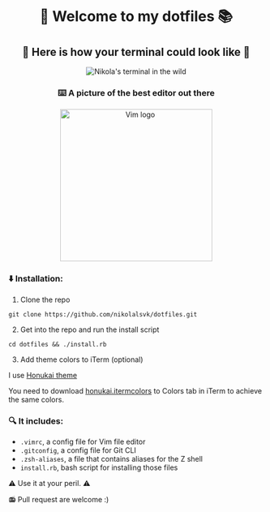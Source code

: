 <p align="center">
  <h1 align="center">👋 Welcome to my dotfiles 📚</h1>

  <h2 align="center">👀 Here is how your terminal could look like 🐅</h2>
  <p align="center">
   <img alt="Nikola's terminal in the wild" src="https://raw.githubusercontent.com/nikolalsvk/dotfiles/master/dotfiles-in-the-wild.png" />
  </p>

  <h3 align="center">⌨️ A picture of the best editor out there</h3>
  <p align="center">
    <img alt="Vim logo" src="https://vim.sexy/img/Vimlogo.svg" style="height: 300px; width: auto;" />
  </p>
</p>

### :arrow_down: Installation:

1. Clone the repo

```
git clone https://github.com/nikolalsvk/dotfiles.git
```

2. Get into the repo and run the install script

```
cd dotfiles && ./install.rb
```

3. Add theme colors to iTerm (optional)

I use [Honukai theme](https://github.com/oskarkrawczyk/honukai-iterm-zsh)

You need to download [honukai.itermcolors](https://raw.githubusercontent.com/oskarkrawczyk/honukai-iterm/master/honukai.itermcolors)
to Colors tab in iTerm to achieve the same colors.

### :mag: It includes:

 - `.vimrc`, a config file for Vim file editor
 - `.gitconfig`, a config file for Git CLI
 - `.zsh-aliases`, a file that contains aliases for the Z shell
 - `install.rb`, bash script for installing those files

:warning: Use it at your peril. :warning:

:radio: Pull request are welcome :)
